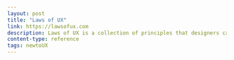 ```yaml
---
layout: post
title: "Laws of UX"
link: https://lawsofux.com
description: Laws of UX is a collection of principles that designers can consider when building user interfaces.
content-type: reference
tags: newtoUX
---
```

